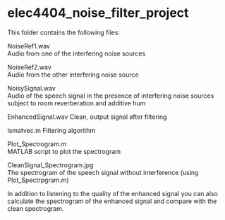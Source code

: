 # elec4404_noise_filter_project
This folder contains the following files:


NoiseRef1.wav       
	Audio from one of the interfering noise sources

NoiseRef2.wav       
	Audio from the other interfering noise source

NoisySignal.wav     
	Audio of the speech signal in the presence of interfering noise sources subject to room reverberation and additive hum

EnhancedSignal.wav
	Clean, output signal after filtering
	
lsmatvec.m
	Filtering algorithm

Plot_Spectrogram.m  
	MATLAB script to plot the spectrogram

CleanSignal_Spectrogram.jpg    
	The spectrogram of the speech signal without interference (using Plot_Spectrpgram.m)




In addition to listening to the quality of the enhanced signal you can also calculate the spectrogram of the enhanced signal and compare with the clean spectrogram.
